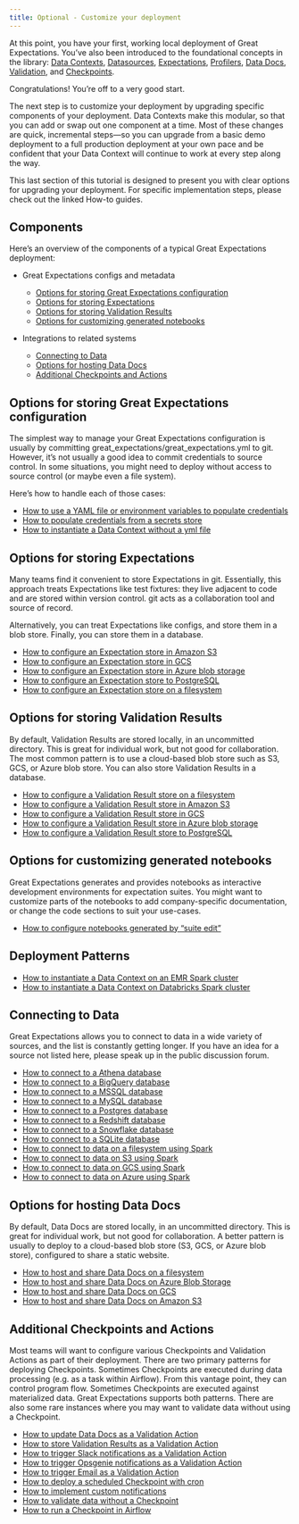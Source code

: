 ```yaml
---
title: Optional - Customize your deployment
---
```


At this point, you have your first, working local deployment of Great Expectations. You’ve also been introduced to the foundational concepts in the library: [Data Contexts](/docs/reference/data_context), [Datasources](/docs/reference/datasources), [Expectations](/docs/reference/expectations/expectations), [Profilers](/docs/reference/profilers), [Data Docs](/docs/reference/data_docs), [Validation](/docs/reference/validation), and [Checkpoints](/docs/reference/checkpoints_and_actions).

Congratulations! You’re off to a very good start.

The next step is to customize your deployment by upgrading specific components of your deployment. Data Contexts make this modular, so that you can add or swap out one component at a time. Most of these changes are quick, incremental steps—so you can upgrade from a basic demo deployment to a full production deployment at your own pace and be confident that your Data Context will continue to work at every step along the way.

This last section of this tutorial is designed to present you with clear options for upgrading your deployment. For specific implementation steps, please check out the linked How-to guides.

## Components

Here’s an overview of the components of a typical Great Expectations deployment:

* Great Expectations configs and metadata
  * [Options for storing Great Expectations configuration](/docs/tutorials/getting_started/customize_your_deployment#options-for-storing-great-expectations-configuration)
  * [Options for storing Expectations](/docs/tutorials/getting_started/customize_your_deployment#options-for-storing-expectations)
  * [Options for storing Validation Results](/docs/tutorials/getting_started/customize_your_deployment#options-for-storing-validation-results)
  * [Options for customizing generated notebooks](/docs/tutorials/getting_started/customize_your_deployment#options-for-customizing-generated-notebooks)

* Integrations to related systems
  * [Connecting to Data](/docs/tutorials/getting_started/customize_your_deployment#connecting-to-data)
  * [Options for hosting Data Docs](/docs/tutorials/getting_started/customize_your_deployment#options-for-hosting-data-docs)
  * [Additional Checkpoints and Actions](/docs/tutorials/getting_started/customize_your_deployment#additional-checkpoints-and-actions)

## Options for storing Great Expectations configuration
The simplest way to manage your Great Expectations configuration is usually by committing great_expectations/great_expectations.yml to git. However, it’s not usually a good idea to commit credentials to source control. In some situations, you might need to deploy without access to source control (or maybe even a file system).

Here’s how to handle each of those cases:

* [How to use a YAML file or environment variables to populate credentials](/docs/guides/setup/configuring_data_contexts/how_to_configure_credentials_using_a_yaml_file_or_environment_variables)
* [How to populate credentials from a secrets store](/docs/guides/setup/configuring_data_contexts/how_to_configure_credentials_using_a_secrets_store)
* [How to instantiate a Data Context without a yml file](/docs/guides/setup/configuring_data_contexts/how_to_instantiate_a_data_context_without_a_yml_file)

## Options for storing Expectations
Many teams find it convenient to store Expectations in git. Essentially, this approach treats Expectations like test fixtures: they live adjacent to code and are stored within version control. git acts as a collaboration tool and source of record.

Alternatively, you can treat Expectations like configs, and store them in a blob store. Finally, you can store them in a database.

* [How to configure an Expectation store in Amazon S3](/docs/guides/setup/configuring_metadata_stores/how_to_configure_an_expectation_store_in_amazon_s3)
* [How to configure an Expectation store in GCS](/docs/guides/setup/configuring_metadata_stores/how_to_configure_an_expectation_store_in_gcs)
* [How to configure an Expectation store in Azure blob storage](/docs/guides/setup/configuring_metadata_stores/how_to_configure_an_expectation_store_in_azure_blob_storage)
* [How to configure an Expectation store to PostgreSQL](/docs/guides/setup/configuring_metadata_stores/how_to_configure_an_expectation_store_to_postgresql)
* [How to configure an Expectation store on a filesystem](/docs/guides/setup/configuring_metadata_stores/how_to_configure_an_expectation_store_to_postgresql)

## Options for storing Validation Results
By default, Validation Results are stored locally, in an uncommitted directory. This is great for individual work, but not good for collaboration. The most common pattern is to use a cloud-based blob store such as S3, GCS, or Azure blob store. You can also store Validation Results in a database.

* [How to configure a Validation Result store on a filesystem](/docs/guides/setup/configuring_metadata_stores/how_to_configure_a_validation_result_store_on_a_filesystem)
* [How to configure a Validation Result store in Amazon S3](/docs/guides/setup/configuring_metadata_stores/how_to_configure_a_validation_result_store_in_amazon_s3)
* [How to configure a Validation Result store in GCS](/docs/guides/setup/configuring_metadata_stores/how_to_configure_a_validation_result_store_in_gcs)
* [How to configure a Validation Result store in Azure blob storage](/docs/guides/setup/configuring_metadata_stores/how_to_configure_a_validation_result_store_in_azure_blob_storage)
* [How to configure a Validation Result store to PostgreSQL](/docs/guides/setup/configuring_metadata_stores/how_to_configure_a_validation_result_store_to_postgresql)

## Options for customizing generated notebooks
Great Expectations generates and provides notebooks as interactive development environments for expectation suites. You might want to customize parts of the notebooks to add company-specific documentation, or change the code sections to suit your use-cases.

* [How to configure notebooks generated by “suite edit”](/docs/guides/miscellaneous/how_to_configure_notebooks_generated_by_suite_edit)

## Deployment Patterns

* [How to instantiate a Data Context on an EMR Spark cluster](/docs/deployment_patterns/how_to_instantiate_a_data_context_on_an_emr_spark_cluster)
* [How to instantiate a Data Context on Databricks Spark cluster](/docs/deployment_patterns/how_to_instantiate_a_data_context_on_databricks_spark_cluster)

## Connecting to Data
Great Expectations allows you to connect to data in a wide variety of sources, and the list is constantly getting longer. If you have an idea for a source not listed here, please speak up in the public discussion forum.

* [How to connect to a Athena database](/docs/guides/connecting_to_your_data/database/athena)
* [How to connect to a BigQuery database](/docs/guides/connecting_to_your_data/database/bigquery)
* [How to connect to a MSSQL database](/docs/guides/connecting_to_your_data/database/mssql)
* [How to connect to a MySQL database](/docs/guides/connecting_to_your_data/database/mysql)
* [How to connect to a Postgres database](/docs/guides/connecting_to_your_data/database/postgres)
* [How to connect to a Redshift database](/docs/guides/connecting_to_your_data/database/redshift)
* [How to connect to a Snowflake database](/docs/guides/connecting_to_your_data/database/snowflake)
* [How to connect to a SQLite database](/docs/guides/connecting_to_your_data/database/sqlite)
* [How to connect to data on a filesystem using Spark](/docs/guides/connecting_to_your_data/filesystem/spark)
* [How to connect to data on S3 using Spark](/docs/guides/connecting_to_your_data/cloud/s3/spark)
* [How to connect to data on GCS using Spark](/docs/guides/connecting_to_your_data/cloud/gcs/spark)
* [How to connect to data on Azure using Spark](/docs/guides/connecting_to_your_data/cloud/azure/spark)

## Options for hosting Data Docs
By default, Data Docs are stored locally, in an uncommitted directory. This is great for individual work, but not good for collaboration. A better pattern is usually to deploy to a cloud-based blob store (S3, GCS, or Azure blob store), configured to share a static website.

* [How to host and share Data Docs on a filesystem](/docs/guides/setup/configuring_data_docs/how_to_host_and_share_data_docs_on_a_filesystem)
* [How to host and share Data Docs on Azure Blob Storage](/docs/guides/setup/configuring_data_docs/how_to_host_and_share_data_docs_on_azure_blob_storage)
* [How to host and share Data Docs on GCS](/docs/guides/setup/configuring_data_docs/how_to_host_and_share_data_docs_on_gcs)
* [How to host and share Data Docs on Amazon S3](/docs/guides/setup/configuring_data_docs/how_to_host_and_share_data_docs_on_amazon_s3)

## Additional Checkpoints and Actions
Most teams will want to configure various Checkpoints and Validation Actions as part of their deployment. There are two primary patterns for deploying Checkpoints. Sometimes Checkpoints are executed during data processing (e.g. as a task within Airflow). From this vantage point, they can control program flow. Sometimes Checkpoints are executed against materialized data. Great Expectations supports both patterns. There are also some rare instances where you may want to validate data without using a Checkpoint.

* [How to update Data Docs as a Validation Action](/docs/guides/validation/validation_actions/how_to_update_data_docs_as_a_validation_action)
* [How to store Validation Results as a Validation Action](/docs/guides/validation/validation_actions/how_to_store_validation_results_as_a_validation_action)
* [How to trigger Slack notifications as a Validation Action](/docs/guides/validation/validation_actions/how_to_trigger_slack_notifications_as_a_validation_action)
* [How to trigger Opsgenie notifications as a Validation Action](/docs/guides/validation/validation_actions/how_to_trigger_opsgenie_notifications_as_a_validation_action)
* [How to trigger Email as a Validation Action](/docs/guides/validation/validation_actions/how_to_trigger_email_as_a_validation_action)
* [How to deploy a scheduled Checkpoint with cron](/docs/guides/validation/advanced/how_to_deploy_a_scheduled_checkpoint_with_cron)
* [How to implement custom notifications](/docs/guides/validation/advanced/how_to_implement_custom_notifications)
* [How to validate data without a Checkpoint](/docs/guides/validation/advanced/how_to_validate_data_without_a_checkpoint)
* [How to run a Checkpoint in Airflow](/docs/deployment_patterns/how_to_run_a_checkpoint_in_airflow)
